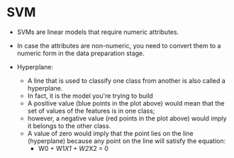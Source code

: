 # SVM

  - SVMs are linear models that require numeric attributes. 
  - In case the attributes are non-numeric, you need to convert them to a numeric form in the data preparation stage.
  
  - Hyperplane:
    - A line that is used to classify one class from another is also called a hyperplane. 
    - In fact, it is the model you're trying to build  
    - A positive value (blue points in the plot above) would mean that the set of values of the features is in one class; 
    - however, a negative value (red points in the plot above) would imply it belongs to the other class. 
    - A value of zero would imply that the point lies on the line (hyperplane) because any point on the line will satisfy the equation: 
      - W0 + W1*X1 + W2*X2 = 0
